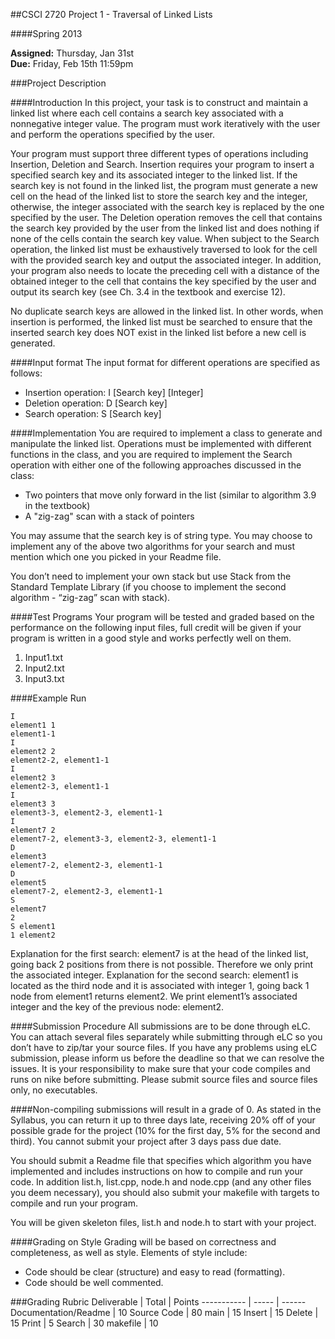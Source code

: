 ##CSCI 2720 Project 1 - Traversal of Linked Lists

####Spring 2013

**Assigned:** Thursday, Jan 31st  
**Due:** Friday, Feb 15th 11:59pm

###Project Description

####Introduction
In this project, your task is to construct and maintain a linked list where each cell contains a
search key associated with a nonnegative integer value. The program must work iteratively with
the user and perform the operations specified by the user.

Your program must support three different types of operations including Insertion, Deletion and
Search. Insertion requires your program to insert a specified search key and its associated
integer to the linked list. If the search key is not found in the linked list, the program must
generate a new cell on the head of the linked list to store the search key and the integer,
otherwise, the integer associated with the search key is replaced by the one specified by the
user. The Deletion operation removes the cell that contains the search key provided by the user
from the linked list and does nothing if none of the cells contain the search key value. When
subject to the Search operation, the linked list must be exhaustively traversed to look for the cell
with the provided search key and output the associated integer. In addition, your program also
needs to locate the preceding cell with a distance of the obtained integer to the cell that contains
the key specified by the user and output its search key (see Ch. 3.4 in the textbook and exercise
12).

No duplicate search keys are allowed in the linked list. In other words, when insertion is
performed, the linked list must be searched to ensure that the inserted search key does NOT
exist in the linked list before a new cell is generated.

####Input format
The input format for different operations are specified as follows:
* Insertion operation: I [Search key] [Integer]
* Deletion operation: D [Search key]
* Search operation: S [Search key]

####Implementation
You are required to implement a class to generate and manipulate the linked list. Operations
must be implemented with different functions in the class, and you are required to implement the
Search operation with either one of the following approaches discussed in the class:
* Two pointers that move only forward in the list (similar to algorithm 3.9 in the textbook)
* A "zig-zag" scan with a stack of pointers

You may assume that the search key is of string type. You may choose to implement any of the
above two algorithms for your search and must mention which one you picked in your Readme
file.

You don’t need to implement your own stack but use Stack from the Standard Template Library (if
you choose to implement the second algorithm - “zig-zag” scan with stack).

####Test Programs
Your program will be tested and graded based on the performance on the following input files, full
credit will be given if your program is written in a good style and works perfectly well on them.

1. Input1.txt
2. Input2.txt
3. Input3.txt

####Example Run
```
I
element1 1
element1-1
I
element2 2
element2-2, element1-1
I
element2 3
element2-3, element1-1
I
element3 3
element3-3, element2-3, element1-1
I
element7 2
element7-2, element3-3, element2-3, element1-1
D
element3
element7-2, element2-3, element1-1
D
element5
element7-2, element2-3, element1-1
S
element7
2
S element1
1 element2
```

Explanation for the first search: element7 is at the head of the linked list, going back 2
positions from there is not possible. Therefore we only print the associated integer.
Explanation for the second search: element1 is located as the third node and it is
associated with integer 1, going back 1 node from element1 returns element2. We print
element1’s associated integer and the key of the previous node: element2.

####Submission Procedure
All submissions are to be done through eLC. You can attach several files separately while
submitting through eLC so you don’t have to zip/tar your source files. If you have any problems
using eLC submission, please inform us before the deadline so that we can resolve the issues. It
is your responsibility to make sure that your code compiles and runs on nike before submitting.
Please submit source files and source files only, no executables.

####Non-compiling submissions will result in a grade of 0.
As stated in the Syllabus, you can return it up to three days late, receiving 20% off of your
possible grade for the project (10% for the first day, 5% for the second and third). You cannot
submit your project after 3 days pass due date.

You should submit a Readme file that specifies which algorithm you have implemented and
includes instructions on how to compile and run your code. In addition list.h, list.cpp, node.h and
node.cpp (and any other files you deem necessary), you should also submit your makefile with
targets to compile and run your program.

You will be given skeleton files, list.h and node.h to start with your project.

####Grading on Style
Grading will be based on correctness and completeness, as well as style. Elements of
style include:
* Code should be clear (structure) and easy to read (formatting).
* Code should be well commented.

###Grading Rubric
Deliverable | Total | Points
----------- | ----- | ------
Documentation/Readme | 10
Source Code | 80
main | 15
Insert | 15
Delete | 15
Print | 5
Search | 30
makefile | 10
